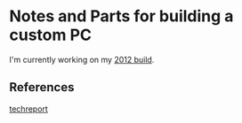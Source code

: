# Notes and Parts for building a custom PC

I'm currently working on my [2012 build](https://github.com/tclem/pc-build/blob/master/build.md).


## References

[techreport](http://techreport.com/articles.x/22513/8)
